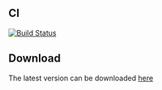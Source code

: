 ## CI
[![Build Status](https://travis-ci.org/cloudiator/lance.svg?branch=master)](https://travis-ci.org/cloudiator/lance)

## Download
The latest version can be downloaded [here](https://gitlab.com/cloudiator/lance/-/jobs/artifacts/master/raw/server/target/server-0.3.0-SNAPSHOT.jar?job=deploy)

